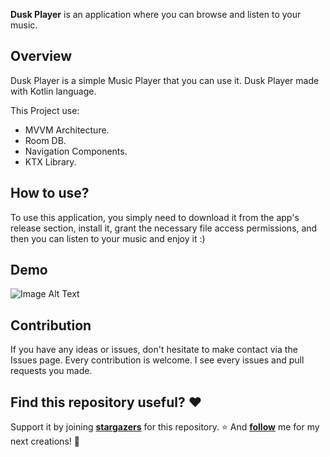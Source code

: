 **Dusk Player** is an application where you can browse and listen to your music.

## Overview

Dusk Player is a simple Music Player that you can use it. Dusk Player made with Kotlin language.

This Project use:

- MVVM Architecture.
- Room DB.
- Navigation Components.
- KTX Library.

## How to use?

To use this application, you simply need to download it from the app's release section, install it, grant the necessary file access permissions, and then you can listen to your music and enjoy it :)

## Demo

![Image Alt Text](![1](https://github.com/miladgoli/DuskPlayer/assets/75157969/3ae01a6d-1ae8-44eb-8299-0da755fa9df1))


## Contribution

If you have any ideas or issues, don't hesitate to make contact via the Issues page. Every contribution is welcome. I see every issues and pull requests you made.

## Find this repository useful? ❤️

Support it by joining **[stargazers](https://github.com/miladgoli/NewsApp/stargazers](https://github.com/miladgoli/DuskPlayer/stargazers))** for this repository. ⭐
And **[follow](https://github.com/miladgoli)** me for my next creations! 🤩
